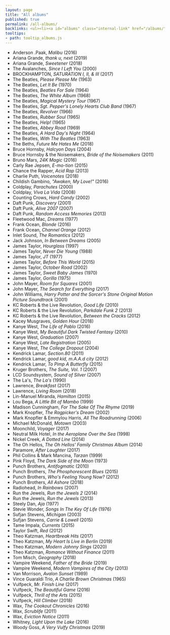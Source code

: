 ```yaml
---
layout: page
title: "All albums"
published: true
permalink: /all-albums/
backlinks: <ul><li><a id="albums" class="internal-link" href="/albums/">Albums</a></li></ul>
tooltips: 
- path: tooltip_albums.js
---
```


* Anderson .Paak, *Malibu* (2016)
* Ariana Grande, *thank u, next* (2019)
* Ariana Grande, *Sweetener* (2018)
* The Avalanches, *Since I Left You* (2000)
* BROCKHAMPTON, *SATURATION I, II, & III* (2017)
* The Beatles, *Please Please Me* (1963)
* The Beatles, *Let It Be* (1970)
* The Beatles, *Beatles For Sale* (1964)
* The Beatles, *The White Album* (1968)
* The Beatles, *Magical Mystery Tour* (1967)
* The Beatles, *Sgt. Pepper's Lonely Hearts Club Band* (1967)
* The Beatles, *Revolver* (1966)
* The Beatles, *Rubber Soul* (1965)
* The Beatles, *Help!* (1965)
* The Beatles, *Abbey Road* (1969)
* The Beatles, *A Hard Day's Night* (1964)
* The Beatles, *With The Beatles* (1963)
* The Beths, *Future Me Hates Me* (2018)
* Bruce Hornsby, *Halcyon Days* (2004)
* Bruce Hornsby & the Noisemakers, *Bride of the Noisemakers* (2011)
* Bruno Mars, *24K Magic* (2016)
* Carly Rae Jepsen, *E-mo-tion* (2015)
* Chance the Rapper, *Acid Rap* (2013)
* Charlie Puth, *Voicenotes* (2018)
* Childish Gambino, *"Awaken, My Love!"* (2016)
* Coldplay, *Parachutes* (2000)
* Coldplay, *Viva La Vida* (2008)
* Counting Crows, *Hard Candy* (2002)
* Daft Punk, *Discovery* (2001)
* Daft Punk, *Alive 2007* (2007)
* Daft Punk, *Random Access Memories* (2013)
* Fleetwood Mac, *Dreams* (1977)
* Frank Ocean, *Blonde* (2016)
* Frank Ocean, *Channel Orange* (2012)
* Inlet Sound, *The Romantics* (2012)
* Jack Johnson, *In Between Dreams* (2005)
* James Taylor, *Hourglass* (1997)
* James Taylor, *Never Die Young* (1988)
* James Taylor, *JT* (1977)
* James Taylor, *Before This World* (2015)
* James Taylor, *October Road* (2002)
* James Taylor, *Sweet Baby James* (1970)
* James Taylor, *Gorilla* (1975)
* John Mayer, *Room for Squares* (2001)
* John Mayer, *The Search for Everything* (2017)
* John Williams, *Harry Potter and the Sorcer's Stone Original Motion Picture Soundtrack* (2001)
* KC Roberts & the Live Revolution, *Good Life* (2010)
* KC Roberts & the Live Revolution, *Parkdale Funk 2* (2013)
* KC Roberts & the Live Revolution, *Between the Cracks* (2012)
* Kacey Musgraves, *Golden Hour* (2018)
* Kanye West, *The Life of Pablo* (2016)
* Kanye West, *My Beautiful Dark Twisted Fantasy* (2010)
* Kanye West, *Graduation* (2007)
* Kanye West, *Late Registration* (2005)
* Kanye West, *The College Dropout* (2004)
* Kendrick Lamar, *Section.80* (2011)
* Kendrick Lamar, *good kid, m.A.A.d city* (2012)
* Kendrick Lamar, *To Pimp A Butterfly* (2015)
* Kruger Brothers, *The Suite, Vol. 1* (2007)
* LCD Soundsystem, *Sound of Silver* (2007)
* The La's, *The La's* (1990)
* Lawrence, *Breakfast* (2017)
* Lawrence, *Living Room* (2018)
* Lin-Manuel Miranda, *Hamilton* (2015)
* Lou Bega, *A Little Bit of Mambo* (1999)
* Madison Cunningham, *For The Sake Of The Rhyme* (2019)
* Mark Knopfler, *The Ragpicker's Dream* (2002)
* Mark Knopfler & Emmylou Harris, *All The Roadrunning* (2006)
* Michael McDonald, *Motown* (2003)
* Moonchild, *Voyager* (2017)
* Neutral Milk Hotel, *In the Aeroplane Over the Sea* (1998)
* Nickel Creek, *A Dotted Line* (2014)
* The Oh Hellos, *The Oh Hellos' Family Christmas Album* (2014)
* Paramore, *After Laughter* (2017)
* Phil Collins & Mark Mancina, *Tarzan* (1999)
* Pink Floyd, *The Dark Side of the Moon* (1973)
* Punch Brothers, *Antifogmatic* (2010)
* Punch Brothers, *The Phosphorescent Blues* (2015)
* Punch Brothers, *Who's Feeling Young Now?* (2012)
* Punch Brothers, *All Ashore* (2018)
* Radiohead, *In Rainbows* (2007)
* Run the Jewels, *Run the Jewels 2* (2014)
* Run the Jewels, *Run the Jewels* (2013)
* Steely Dan, *Aja* (1977)
* Stevie Wonder, *Songs In The Key Of Life* (1976)
* Sufjan Stevens, *Michigan* (2003)
* Sufjan Stevens, *Carrie & Lowell* (2015)
* Tame Impala, *Currents* (2015)
* Taylor Swift, *Red* (2012)
* Theo Katzman, *Heartbreak Hits* (2017)
* Theo Katzman, *My Heart Is Live in Berlin* (2019)
* Theo Katzman, *Modern Johnny Sings* (2020)
* Theo Katzman, *Romance Without Finance* (2011)
* Tom Misch, *Geography* (2018)
* Vampire Weekend, *Father of the Bride* (2019)
* Vampire Weekend, *Modern Vampires of the City* (2013)
* Van Morrison, *Avalon Sunset* (1989)
* Vince Guaraldi Trio, *A Charlie Brown Christmas* (1965)
* Vulfpeck, *Mr. Finish Line* (2017)
* Vulfpeck, *The Beautiful Game* (2016)
* Vulfpeck, *Thrill of the Arts* (2015)
* Vulfpeck, *Hill Climber* (2018)
* Wax, *The Cookout Chronicles* (2016)
* Wax, *Scrublife* (2011)
* Wax, *Eviction Notice* (2011)
* Whitney, *Light Upon the Lake* (2016)
* Woody Goss, *A Very Vulfy Christmas* (2019)
